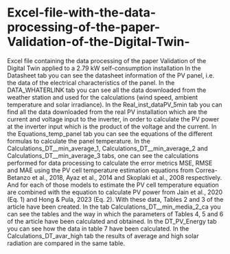 # Excel-file-with-the-data-processing-of-the-paper-Validation-of-the-Digital-Twin-
Excel file containing the data processing of the paper Validation of the Digital Twin applied to a 2.79 kW self-consumption installation
In the Datasheet tab you can see the datasheet information of the PV panel, i.e. the data of the electrical characteristics of the panel.
In the DATA_WHATERLINK tab you can see all the data downloaded from the weather station and used for the calculations (wind speed, ambient temperature and solar irradiance).
In the Real_inst_dataPV_5min tab you can find all the data downloaded from the real PV installation which are the current and voltage input to the inverter, in order to calculate the PV power at the inverter input which is the product of the voltage and the current.
In the Equations_temp_panel tab you can see the equations of the different formulas to calculate the panel temperature.
In the Calculations_DT__min_average_1, Calculations_DT__min_average_2 and Calculations_DT__min_average_3 tabs, one can see the calculations performed for data processing to calculate the error metrics MSE, RMSE and MAE using the PV cell temperature estimation equations from Correa-Betanzo et al., 2018, Ayaz et al., 2014 and Skoplaki et al., 2008 respectively. And for each of those models to estimate the PV cell temperature equation are combined with the equation to calculate PV power from Jain et al., 2020 (Eq. 1) and Hong & Pula, 2023 (Eq. 2). With these data, Tables 2 and 3 of the article have been created.
In the tab Calculations_DT__min_media_2_ca you can see the tables and the way in which the parameters of Tables 4, 5 and 6 of the article have been calculated and obtained.
In the DT_PV_Energy tab you can see how the data in table 7 have been calculated.
In the Calculations_DT_avar_high tab the results of average and high solar radiation are compared in the same table.
